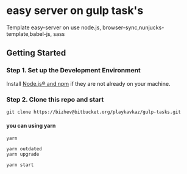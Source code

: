 # easy server on gulp task's

Template easy-server on use  node.js, browser-sync,nunjucks-template,babel-js, sass

## Getting Started

### Step 1. Set up the Development Environment

Install [Node.js® and npm](https://nodejs.org/en/download/) if they are not already on your machine.

### Step 2. Clone this repo and start

`git clone https://bizhev@bitbucket.org/playkavkaz/gulp-tasks.git`

#### you can using yarn
```
yarn

yarn outdated
yarn upgrade

yarn start
```
